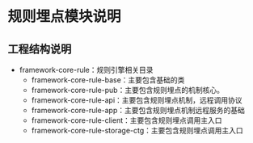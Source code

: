 # 规则埋点模块说明

## 工程结构说明

* framework-core-rule：规则引擎相关目录
  * framework-core-rule-base：主要包含基础的类
  * framework-core-rule-pub：主要包含规则埋点的机制核心。
  * framework-core-rule-api：主要包含规则埋点机制，远程调用协议
  * framework-core-rule-app：主要包含规则埋点机制远程服务的基础
  * framework-core-rule-client：主要包含规则埋点调用主入口
  * framework-core-rule-storage-ctg：主要包含规则埋点调用主入口


